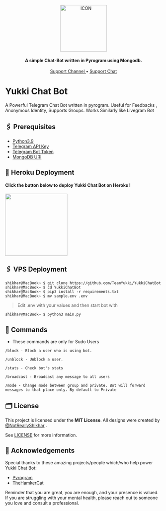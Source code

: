 <p align="center"><img src="https://telegra.ph/file/c0e014ff34f34d1056627.png" alt="ICON" width="150" height="150"/></p>

<h4 align="center">
    A simple Chat-Bot written in Pyrogram using Mongodb.
</h4>
<p align="center">
    <a href="https://t.me/TheYukki"> Support Channel </a> •
    <a href="https://t.me/YukkiSupport"> Support Chat </a> 
</p>
    

# Yukki Chat Bot
A Powerful Telegram Chat Bot written in pyrogram. Useful for Feedbacks , Anonymous Identity, Supports Groups. Works Similarly like Livegram Bot

## 🖇 Prerequisites

- [Python3.9](https://www.python.org/downloads/release/python-390/)
- [Telegram API Key](https://docs.pyrogram.org/intro/setup#api-keys)
- [Telegram Bot Token](https://t.me/botfather)
- [MongoDB URI](https://notreallyshikhar.gitbook.io/yukkimusicbot/deployment/mongodb)

## 🚀 Heroku Deployment

<h4>Click the button below to deploy Yukki Chat Bot on Heroku!</h4>    
<a href="https://dashboard.heroku.com/new?template=https://github.com/Ajsites2324/YukkiChatBot"><img src="https://img.shields.io/badge/Deploy%20To%20Heroku-blueviolet?style=for-the-badge&logo=heroku" width="200""/></a>


## 🖇 VPS Deployment

```console
shikhar@MacBook~ $ git clone https://github.com/TeamYukki/YukkiChatBot
shikhar@MacBook~ $ cd YukkiChatBot
shikhar@MacBook~ $ pip3 install -r requirements.txt
shikhar@MacBook~ $ mv sample.env .env
```
> Edit .env with your values and then start bot with

```console
shikhar@MacBook~ $ python3 main.py
```

## 🔗 Commands

- These commands are only for Sudo Users
```
/block - Block a user who is using bot.

/unblock - Unblock a user.

/stats - Check bot's stats

/broadcast - Broadcast any message to all users 

/mode - Change mode between group and private. Bot will forward messages to that place only. By default to Private
```


## 🗂 License

This project is licensed under the **MIT License**. All designs were created by [@NotReallyShikhar](https://github.com/NotReallyShikhar) .

See [LICENSE](LICENSE) for more information.


## 🥹 Acknowledgements

Special thanks to these amazing projects/people which/who help power Yukki Chat Bot:

- [Pyrogram](https://github.com/pyrogram/pyrogram)
- [TheHamkerCat](https://github.com/TheHamkerCat)

Reminder that you are great, you are enough, and your presence is valued. If you are struggling with your mental health, please reach out to someone you love and consult a professional.
